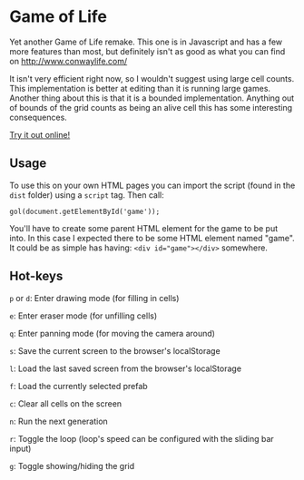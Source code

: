 # Game of Life

Yet another Game of Life remake. This one is in Javascript and has a few more features than most, but definitely isn't as good as what you can find on http://www.conwaylife.com/

It isn't very efficient right now, so I wouldn't suggest using large cell counts. This implementation is better at editing than it is running large games. Another thing about this is that 
it is a bounded implementation. Anything out of bounds of the grid counts as being an alive cell this has some interesting consequences.

[Try it out online!](https://adambertrandberger.github.io/gol/play/index.html)

## Usage
To use this on your own HTML pages you can import the script (found in the `dist` folder) using a `script` tag. Then call:

```
gol(document.getElementById('game'));
```

You'll have to create some parent HTML element for the game to be put into. In this case I expected there to be some HTML element named "game". It could be as simple has having: `<div id="game"></div>` somewhere.

## Hot-keys
`p` or `d`: Enter drawing mode (for filling in cells)

`e`: Enter eraser mode (for unfilling cells)

`q`: Enter panning mode (for moving the camera around)

`s`: Save the current screen to the browser's localStorage

`l`: Load the last saved screen from the browser's localStorage

`f`: Load the currently selected prefab

`c`: Clear all cells on the screen

`n`: Run the next generation

`r`: Toggle the loop (loop's speed can be configured with the sliding bar input)

`g`: Toggle showing/hiding the grid


